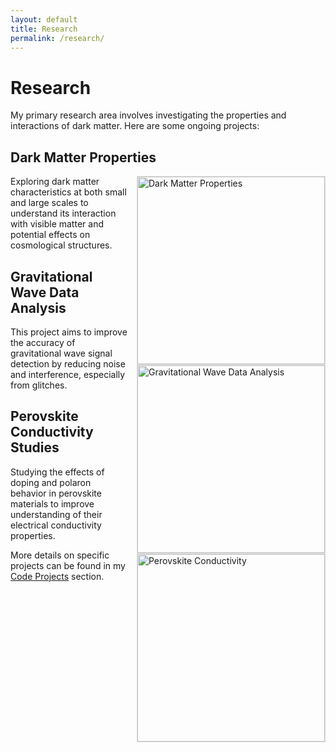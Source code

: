 ```yaml
---
layout: default
title: Research
permalink: /research/
---
```


# Research

My primary research area involves investigating the properties and interactions of dark matter. Here are some ongoing projects:

## Dark Matter Properties

<img src="/assets/research/dark_matter_properties.jpg" alt="Dark Matter Properties" width="300" style="float: right; margin-left: 15px; border: 1px solid #ddd;">

Exploring dark matter characteristics at both small and large scales to understand its interaction with visible matter and potential effects on cosmological structures.

## Gravitational Wave Data Analysis

<img src="/assets/research/gravitational_wave.jpg" alt="Gravitational Wave Data Analysis" width="300" style="float: right; margin-left: 15px; border: 1px solid #ddd;">

This project aims to improve the accuracy of gravitational wave signal detection by reducing noise and interference, especially from glitches.

## Perovskite Conductivity Studies

<img src="/assets/research/perovskite_conductivity.jpg" alt="Perovskite Conductivity" width="300" style="float: right; margin-left: 15px; border: 1px solid #ddd;">

Studying the effects of doping and polaron behavior in perovskite materials to improve understanding of their electrical conductivity properties.

More details on specific projects can be found in my [Code Projects](/code/) section.
